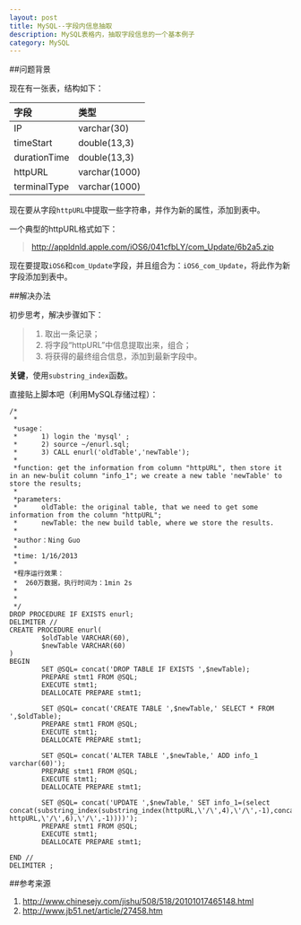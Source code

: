 ```yaml
---
layout: post
title: MySQL--字段内信息抽取
description: MySQL表格内，抽取字段信息的一个基本例子
category: MySQL
---
```

##问题背景

现在有一张表，结构如下：

|字段|类型|
|:--|:--|
|IP|	varchar(30)|
|timeStart|	double(13,3)|
|durationTime|	double(13,3)|
|httpURL|	varchar(1000)|
|terminalType|	varchar(1000)|

现在要从字段`httpURL`中提取一些字符串，并作为新的属性，添加到表中。

一个典型的httpURL格式如下：

> http://appldnld.apple.com/iOS6/041cfbLY/com_Update/6b2a5.zip

现在要提取`iOS6`和`com_Update`字段，并且组合为：`iOS6_com_Update`，将此作为新字段添加到表中。

##解决办法

初步思考，解决步骤如下：

> 1. 取出一条记录；
> 2. 将字段“httpURL”中信息提取出来，组合；
> 3. 将获得的最终组合信息，添加到最新字段中。

__关键__，使用`substring_index`函数。

直接贴上脚本吧（利用MySQL存储过程）：

	/*
	 *
	 *usage：
	 *      1) login the 'mysql' ;
	 *      2) source ~/enurl.sql;
	 *      3) CALL enurl('oldTable','newTable');
	 *
	 *function: get the information from column "httpURL", then store it in an new-bulit column "info_1"; we create a new table 'newTable' to store the results;
	 *
	 *parameters:
	 *      oldTable: the original table, that we need to get some information from the column "httpURL";
	 *      newTable: the new build table, where we store the results.
	 *
	 *author：Ning Guo
	 *
	 *time: 1/16/2013
	 *
	 *程序运行效果：
	 *  260万数据，执行时间为：1min 2s
	 *
	 *
	 */
	DROP PROCEDURE IF EXISTS enurl;
	DELIMITER //
	CREATE PROCEDURE enurl(
			$oldTable VARCHAR(60),
			$newTable VARCHAR(60)
	)
	BEGIN
			SET @SQL= concat('DROP TABLE IF EXISTS ',$newTable);
			PREPARE stmt1 FROM @SQL;
			EXECUTE stmt1;
			DEALLOCATE PREPARE stmt1;
	 
			SET @SQL= concat('CREATE TABLE ',$newTable,' SELECT * FROM ',$oldTable);
			PREPARE stmt1 FROM @SQL;
			EXECUTE stmt1;
			DEALLOCATE PREPARE stmt1;
	 
			SET @SQL= concat('ALTER TABLE ',$newTable,' ADD info_1 varchar(60)');
			PREPARE stmt1 FROM @SQL;
			EXECUTE stmt1;
			DEALLOCATE PREPARE stmt1;
	 
			SET @SQL= concat('UPDATE ',$newTable,' SET info_1=(select concat(substring_index(substring_index(httpURL,\'/\',4),\'/\',-1),concat(\'_\',substring_index(substring_index(
	httpURL,\'/\',6),\'/\',-1))))');
			PREPARE stmt1 FROM @SQL;
			EXECUTE stmt1;
			DEALLOCATE PREPARE stmt1;
	 
	END //
	DELIMITER ;

##参考来源

1. http://www.chinesejy.com/jishu/508/518/20101017465148.html
2. http://www.jb51.net/article/27458.htm

[NingG]:    http://ningg.github.com  "NingG"
